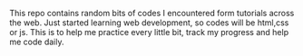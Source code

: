 This repo contains random bits of codes I encountered form tutorials across the web. Just started learning web development, so codes will be html,css or js. This is to help me practice every little bit, track my progress and help me code daily.